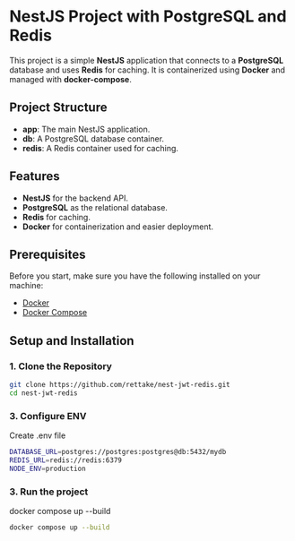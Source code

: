 # NestJS Project with PostgreSQL and Redis

This project is a simple **NestJS** application that connects to a **PostgreSQL** database and uses **Redis** for caching. It is containerized using **Docker** and managed with **docker-compose**.

## Project Structure

- **app**: The main NestJS application.
- **db**: A PostgreSQL database container.
- **redis**: A Redis container used for caching.

## Features

- **NestJS** for the backend API.
- **PostgreSQL** as the relational database.
- **Redis** for caching.
- **Docker** for containerization and easier deployment.

## Prerequisites

Before you start, make sure you have the following installed on your machine:

- [Docker](https://www.docker.com/)
- [Docker Compose](https://docs.docker.com/compose/)

## Setup and Installation

### 1. Clone the Repository

```bash
git clone https://github.com/rettake/nest-jwt-redis.git
cd nest-jwt-redis
```

### 3. Configure ENV

Create .env file
```bash
DATABASE_URL=postgres://postgres:postgres@db:5432/mydb
REDIS_URL=redis://redis:6379
NODE_ENV=production
```

### 3. Run the project
docker compose up --build
```bash
docker compose up --build
```
